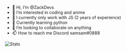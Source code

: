- 👋 Hi, I’m @ZackDevs
- 👀 I’m interested in coding and anime
- 🌱 I currently only work with JS (2 years of experience)
- 🏫 Currently learning python 
- 💞️ I’m looking to collaborate on anything
- 📫 How to reach me Discord samsam#0888

![Stats](https://github-readme-stats.vercel.app/api?username=zackdevs&&show_icons=true&title_color=ffffff&icon_color=bb2acf&text_color=daf7dc&bg_color=151515)

<!---
ZackDevs/ZackDevs is a ✨ special ✨ repository because its `README.md` (this file) appears on your GitHub profile.
You can click the Preview link to take a look at your changes.
--->
